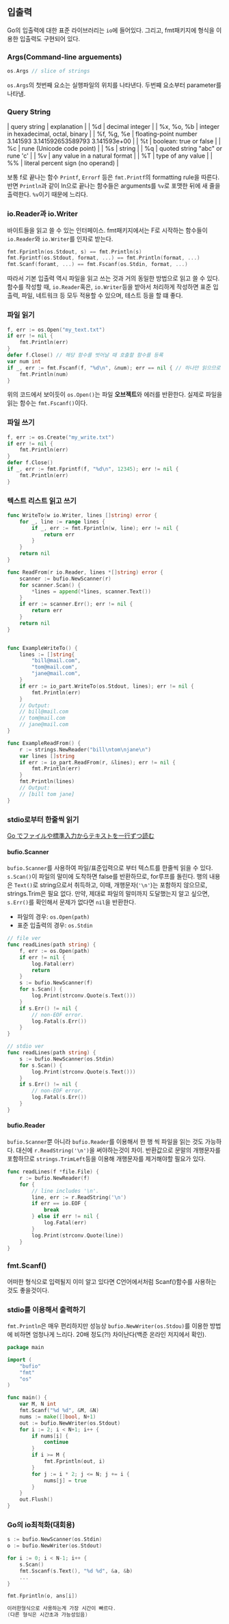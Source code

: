 ## 입출력

Go의 입출력에 대한 표준 라이브러리는 `io`에 들어있다. 그리고, fmt패키지에 형식을 이용한 입출력도 구현되어 있다.

### Args(Command-line arguements)

```go
os.Args // slice of strings
```

`os.Args`의 첫번째 요소는 실행파일의 위치를 나타낸다. 두번쨰 요소부터 parameter를 나타냄.

### Query String

| query string | explanation |
| %d | decimal integer |
| %x, %o, %b | integer in hexadecimal, octal, binary |
| %f, %g, %e | floating-point number 3.141593 3.141592653589793 3.141593e+00 |
| %t | boolean: true or false |
| %c | rune (Unicode code point) |
| %s | string |
| %q | quoted string "abc" or rune 'c' |
| %v | any value in a natural format |
| %T | type of any value |
| %% | literal percent sign (no operand) |

보통 f로 끝나는 함수 `Printf`, `Errorf` 등은 `fmt.Printf`의 formatting rule을 따른다. 반면 `Println`과 같이 ln으로 끝나는 함수들은 arguments를 `%v`로 포맷한 뒤에 새 줄을 출력한다. `%v`이기 때문에 느리다.

### io.Reader과 io.Writer

바이트들을 읽고 쓸 수 있는 인터페이스. fmt패키지에서는 F로 시작하는 함수들이 `io.Reader`와 `io.Writer`를 인자로 받는다.

```go
fmt.Fprintln(os.Stdout, s) == fmt.Println(s)
fmt.Fprintf(os.Stdout, format, ...) == fmt.Println(format, ...)
fmt.Scanf(foramt, ...) == fmt.Fscanf(os.Stdin, format, ...)
```

따라서 기본 입출력 역시 파일을 읽고 쓰는 것과 거의 동일한 방법으로 읽고 쓸 수 있다. 함수를 작성할 때, `io.Reader`혹은, `io.Writer`등을 받아서 처리하게 작성하면 표준 입출력, 파일, 네트워크 등 모두 적용할 수 있으며, 테스트 등을 할 떄 좋다.

### 파일 읽기

```go
f, err := os.Open("my_text.txt")
if err != nil {
	fmt.Println(err)
}
defer f.Close() // 해당 함수를 벗어날 때 호출할 함수를 등록
var num int
if _, err := fmt.Fscanf(f, "%d\n", &num); err == nil { // 하나만 읽으므로 몇개를 읽었는지는 _로 무시한다.
	fmt.Println(num)
}
```

위의 코드에서 보이듯이 `os.Open()`는 파일 **오브젝트**와 에러를 반환한다. 실제로 파일을 읽는 함수는 `fmt.Fscanf()`이다.

### 파일 쓰기

```go
f, err := os.Create("my_write.txt")
if err != nil {
	fmt.Println(err)
}
defer f.Close()
if _, err := fmt.Fprintf(f, "%d\n", 12345); err != nil {
	fmt.Println(err)
}
```

### 텍스트 리스트 읽고 쓰기

```go
func WriteTo(w io.Writer, lines []string) error {
	for _, line := range lines {
		if _, err := fmt.Fprintln(w, line); err != nil {
			return err
		}
	}
	return nil
}

func ReadFrom(r io.Reader, lines *[]string) error {
	scanner := bufio.NewScanner(r)
	for scanner.Scan() {
		*lines = append(*lines, scanner.Text())
	}
	if err := scanner.Err(); err != nil {
		return err
	}
	return nil
}


func ExampleWriteTo() {
	lines := []string{
		"bill@mail.com",
		"tom@mail.com",
		"jane@mail.com",
	}
	if err := io_part.WriteTo(os.Stdout, lines); err != nil {
		fmt.Println(err)
	}
	// Output:
	// bill@mail.com
	// tom@mail.com
	// jane@mail.com
}

func ExampleReadFrom() {
	r := strings.NewReader("bill\ntom\njane\n")
	var lines []string
	if err := io_part.ReadFrom(r, &lines); err != nil {
		fmt.Println(err)
	}
	fmt.Println(lines)
	// Output:
	// [bill tom jane]
}
```

### stdio로부터 한줄씩 읽기

[Go でファイルや標準入力からテキストを一行ずつ読む](http://www.yunabe.jp/tips/golang_readlines.html)

#### bufio.Scanner

`bufio.Scanner`를 사용하여 파일/표준입력으로 부터 텍스트를 한줄씩 읽을 수 있다. `s.Scan()`이 파일의 말미에 도착하면 false를 반환하므로, for루프를 돌린다. 행의 내용은 `Text()`로 string으로서 취득하고, 이때, 개행문자(`'\n'`)는 포함하지 않으므로, strings.Trim은 필요 없다. 만약, 제대로 파일의 말미까지 도달했는지 알고 싶으면, `s.Err()`를 확인해서 문제가 없다면 `nil`을 반환한다.

- 파일의 경우: `os.Open(path)`
- 표준 입출력의 경우: `os.Stdin`

```go
// file ver
func readLines(path string) {
    f, err := os.Open(path)
    if err != nil {
        log.Fatal(err)
        return
    }
    s := bufio.NewScanner(f)
    for s.Scan() {
        log.Print(strconv.Quote(s.Text()))
    }
    if s.Err() != nil {
        // non-EOF error.
        log.Fatal(s.Err())
    }
}

// stdio ver
func readLines(path string) {
    s := bufio.NewScanner(os.Stdin)
    for s.Scan() {
        log.Print(strconv.Quote(s.Text()))
    }
    if s.Err() != nil {
        // non-EOF error.
        log.Fatal(s.Err())
    }
}
```

#### bufio.Reader

`bufio.Scanner`뿐 아니라 `bufio.Reader`를 이용해서 한 행 씩 파일을 읽는 것도 가능하다. 대신에 `r.ReadString('\n')`을 써야하는것이 차이. 반환값으로 문말의 개행문자를 포함하므로 `strings.TrimLeft`등을 이용해 개행문자를 제거해야할 필요가 있다.

```go
func readLines(f *file.File) {
    r := bufio.NewReader(f)
    for {
        // line includes '\n'.
        line, err := r.ReadString('\n')
        if err == io.EOF {
            break
        } else if err != nil {
            log.Fatal(err)
        }
        log.Print(strconv.Quote(line))
    }
}
```

### fmt.Scanf()

어떠한 형식으로 입력될지 이미 알고 있다면 C언어에서처럼 Scanf()함수를 사용하는 것도 좋을것이다.

### stdio를 이용해서 출력하기

`fmt.Println`은 매우 편리하지만 성능상 `bufio.NewWriter(os.Stdou)`를 이용한 방법에 비하면 엄청나게 느리다. 20배 정도(?!) 차이난다(백준 온라인 저지에서 확인).

```go
package main

import (
	"bufio"
	"fmt"
	"os"
)

func main() {
	var M, N int
	fmt.Scanf("%d %d", &M, &N)
	nums := make([]bool, N+1)
	out := bufio.NewWriter(os.Stdout)
	for i := 2; i < N+1; i++ {
		if nums[i] {
			continue
		}
		if i >= M {
			fmt.Fprintln(out, i)
		}
		for j := i * 2; j <= N; j += i {
			nums[j] = true
		}
	}
	out.Flush()
}
```

### Go의 io최적화(대회용)

```go
s := bufio.NewScanner(os.Stdin)
o := bufio.NewWriter(os.Stdout)

for i := 0; i < N-1; i++ {
	s.Scan()
	fmt.Sscanf(s.Text(), "%d %d", &a, &b)
	...
}

fmt.Fprintln(o, ans[i])

이러한형식으로 사용하는게 가장 시간이 빠르다.
(다른 형식은 시간초과 가능성있음)

```
